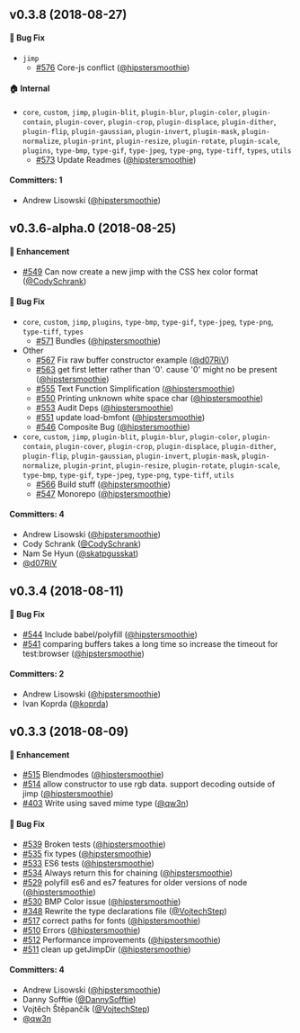 ## v0.3.8 (2018-08-27)

#### :bug: Bug Fix

- `jimp`
  - [#576](https://github.com/oliver-moran/jimp/pull/576) Core-js conflict ([@hipstersmoothie](https://github.com/hipstersmoothie))

#### :house: Internal

- `core`, `custom`, `jimp`, `plugin-blit`, `plugin-blur`, `plugin-color`, `plugin-contain`, `plugin-cover`, `plugin-crop`, `plugin-displace`, `plugin-dither`, `plugin-flip`, `plugin-gaussian`, `plugin-invert`, `plugin-mask`, `plugin-normalize`, `plugin-print`, `plugin-resize`, `plugin-rotate`, `plugin-scale`, `plugins`, `type-bmp`, `type-gif`, `type-jpeg`, `type-png`, `type-tiff`, `types`, `utils`
  - [#573](https://github.com/oliver-moran/jimp/pull/573) Update Readmes ([@hipstersmoothie](https://github.com/hipstersmoothie))

#### Committers: 1

- Andrew Lisowski ([@hipstersmoothie](https://github.com/hipstersmoothie))

## v0.3.6-alpha.0 (2018-08-25)

#### :rocket: Enhancement

- [#549](https://github.com/oliver-moran/jimp/pull/549) Can now create a new jimp with the CSS hex color format ([@CodySchrank](https://github.com/CodySchrank))

#### :bug: Bug Fix

- `core`, `custom`, `jimp`, `plugins`, `type-bmp`, `type-gif`, `type-jpeg`, `type-png`, `type-tiff`, `types`
  - [#571](https://github.com/oliver-moran/jimp/pull/571) Bundles ([@hipstersmoothie](https://github.com/hipstersmoothie))
- Other
  - [#567](https://github.com/oliver-moran/jimp/pull/567) Fix raw buffer constructor example ([@d07RiV](https://github.com/d07RiV))
  - [#563](https://github.com/oliver-moran/jimp/pull/563) get first letter rather than '0'. cause '0' might no be present ([@hipstersmoothie](https://github.com/hipstersmoothie))
  - [#555](https://github.com/oliver-moran/jimp/pull/555) Text Function Simplification ([@hipstersmoothie](https://github.com/hipstersmoothie))
  - [#550](https://github.com/oliver-moran/jimp/pull/550) Printing unknown white space char ([@hipstersmoothie](https://github.com/hipstersmoothie))
  - [#553](https://github.com/oliver-moran/jimp/pull/553) Audit Deps ([@hipstersmoothie](https://github.com/hipstersmoothie))
  - [#551](https://github.com/oliver-moran/jimp/pull/551) update load-bmfont ([@hipstersmoothie](https://github.com/hipstersmoothie))
  - [#546](https://github.com/oliver-moran/jimp/pull/546) Composite Bug ([@hipstersmoothie](https://github.com/hipstersmoothie))
- `core`, `custom`, `jimp`, `plugin-blit`, `plugin-blur`, `plugin-color`, `plugin-contain`, `plugin-cover`, `plugin-crop`, `plugin-displace`, `plugin-dither`, `plugin-flip`, `plugin-gaussian`, `plugin-invert`, `plugin-mask`, `plugin-normalize`, `plugin-print`, `plugin-resize`, `plugin-rotate`, `plugin-scale`, `type-bmp`, `type-gif`, `type-jpeg`, `type-png`, `type-tiff`, `utils`
  - [#566](https://github.com/oliver-moran/jimp/pull/566) Build stuff ([@hipstersmoothie](https://github.com/hipstersmoothie))
  - [#547](https://github.com/oliver-moran/jimp/pull/547) Monorepo ([@hipstersmoothie](https://github.com/hipstersmoothie))

#### Committers: 4

- Andrew Lisowski ([@hipstersmoothie](https://github.com/hipstersmoothie))
- Cody Schrank ([@CodySchrank](https://github.com/CodySchrank))
- Nam Se Hyun ([@skatpgusskat](https://github.com/skatpgusskat))
- [@d07RiV](https://github.com/d07RiV)

## v0.3.4 (2018-08-11)

#### :bug: Bug Fix

- [#544](https://github.com/oliver-moran/jimp/pull/544) Include babel/polyfill ([@hipstersmoothie](https://github.com/hipstersmoothie))
- [#541](https://github.com/oliver-moran/jimp/pull/541) comparing buffers takes a long time so increase the timeout for test:browser ([@hipstersmoothie](https://github.com/hipstersmoothie))

#### Committers: 2

- Andrew Lisowski ([@hipstersmoothie](https://github.com/hipstersmoothie))
- Ivan Koprda ([@koprda](https://github.com/koprda))

## v0.3.3 (2018-08-09)

#### :rocket: Enhancement

- [#515](https://github.com/oliver-moran/jimp/pull/515) Blendmodes ([@hipstersmoothie](https://github.com/hipstersmoothie))
- [#514](https://github.com/oliver-moran/jimp/pull/514) allow constructor to use rgb data. support decoding outside of jimp ([@hipstersmoothie](https://github.com/hipstersmoothie))
- [#403](https://github.com/oliver-moran/jimp/pull/403) Write using saved mime type ([@qw3n](https://github.com/qw3n))

#### :bug: Bug Fix

- [#539](https://github.com/oliver-moran/jimp/pull/539) Broken tests ([@hipstersmoothie](https://github.com/hipstersmoothie))
- [#535](https://github.com/oliver-moran/jimp/pull/535) fix types ([@hipstersmoothie](https://github.com/hipstersmoothie))
- [#533](https://github.com/oliver-moran/jimp/pull/533) ES6 tests ([@hipstersmoothie](https://github.com/hipstersmoothie))
- [#534](https://github.com/oliver-moran/jimp/pull/534) Always return this for chaining ([@hipstersmoothie](https://github.com/hipstersmoothie))
- [#529](https://github.com/oliver-moran/jimp/pull/529) polyfill es6 and es7 features for older versions of node ([@hipstersmoothie](https://github.com/hipstersmoothie))
- [#530](https://github.com/oliver-moran/jimp/pull/530) BMP Color issue ([@hipstersmoothie](https://github.com/hipstersmoothie))
- [#348](https://github.com/oliver-moran/jimp/pull/348) Rewrite the type declarations file ([@VojtechStep](https://github.com/VojtechStep))
- [#517](https://github.com/oliver-moran/jimp/pull/517) correct paths for fonts ([@hipstersmoothie](https://github.com/hipstersmoothie))
- [#510](https://github.com/oliver-moran/jimp/pull/510) Errors ([@hipstersmoothie](https://github.com/hipstersmoothie))
- [#512](https://github.com/oliver-moran/jimp/pull/512) Performance improvements ([@hipstersmoothie](https://github.com/hipstersmoothie))
- [#511](https://github.com/oliver-moran/jimp/pull/511) clean up getJimpDir ([@hipstersmoothie](https://github.com/hipstersmoothie))

#### Committers: 4

- Andrew Lisowski ([@hipstersmoothie](https://github.com/hipstersmoothie))
- Danny Sofftie ([@DannySofftie](https://github.com/DannySofftie))
- Vojtěch Štěpančík ([@VojtechStep](https://github.com/VojtechStep))
- [@qw3n](https://github.com/qw3n)
